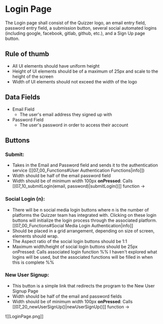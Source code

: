 # Login Page
The Login page shall consist of the Quizzer logo, an email entry field, password entry field, a submission button, several social automated logins (including google, facebook, gitlab, github, etc.), and a Sign Up page button.
## Rule of thumb
- All UI elements should have uniform height
- Height of UI elements should be of a maximum of 25px and scale to the height of the screen
- Width of UI elements should not exceed the width of the logo
## Data Fields
- Email Field
	- The user's email address they signed up with
- Password Field
	- The user's password in order to access their account
## Buttons
### Submit:
- Takes in the Email and Password field and sends it to the authentication service ([[07_00_Functions#User Authentication Functions|info]])
- Width should be half of the email password field
- Width should be of minimum width 100px
**onPressed**: Calls [[07_10_submitLogin(email, password)|submitLogin()]] function -> 
### Social Login (n):
- There will be n social media login buttons where n is the number of platforms the Quizzer team has integrated with. Clicking on these login buttons will initialize the login process through the associated platform. [[07_00_Functions#Social Media Login Authentication|info]]
- Should be placed in a grid arrangement, depending on size of screen, elements should wrap.
- The Aspect ratio of the social login buttons should be 1:1
- Maximum width/height of social login buttons should be 25px
onPressed: Calls associated login function
%% I haven't explored what logins will be used, but the associated functions will be filled in when this is complete %%
### New User Signup:
- This button is a simple link that redirects the program to the New User Signup Page
- Width should be half of the email and password fields
- Width should be of minimum width 100px
**onPressed**: Calls [[07_20_newUserSignUp()|newUserSignUp()]] function -> 

![[LoginPage.png]]
